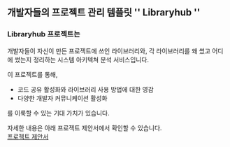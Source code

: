 ## 개발자들의 프로젝트 관리 템플릿 '' Libraryhub ''

### **Libraryhub** 프로젝트는 
개발자들이 자신이 만든 프로젝트에 쓰인 라이브러리와, 각 라이브러리를 왜 썼고 어디에 썼는지 정리하는 시스템 아키텍쳐 분석 서비스입니다.

이 프로젝트를 통해, 
- 코드 공유 활성화와 라이브러리 사용 방법에 대한 영감
- 다양한 개발자 커뮤니케이션 활성화
  
를 이룩할 수 있는 기대 가치가 있습니다.

자세한 내용은 아래 프로젝트 제안서에서 확인할 수 있습니다.<br>
[프로젝트 제안서](https://example.com/proposal)
